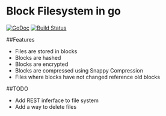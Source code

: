 Block Filesystem in go
=======

[![GoDoc](https://godoc.org/github.com/Inflatablewoman/blocks?status.svg)](https://godoc.org/github.com/Inflatablewoman/blocks)
[![Build Status](https://drone.io/github.com/Inflatablewoman/blocks/status.png)](https://drone.io/github.com/Inflatablewoman/blocks/latest)

##Features

- Files are stored in blocks
- Blocks are hashed
- Blocks are encrypted
- Blocks are compressed using Snappy Compression
- Files where blocks have not changed reference old blocks

##TODO

- Add REST inferface to file system
- Add a way to delete files


